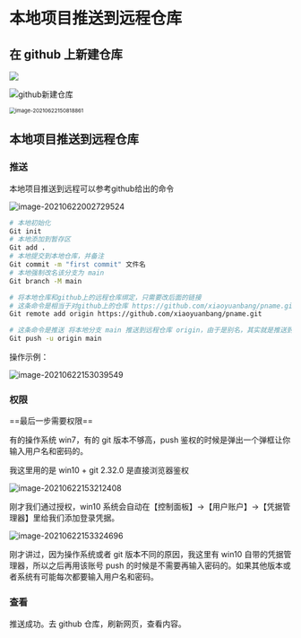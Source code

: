 # 本地项目推送到远程仓库



## 在 github 上新建仓库

![](https://attach.blog.wen7.online/image-20210622151357288.png)

![github新建仓库](https://attach.blog.wen7.online/20210622001826.gif)

<img src="https://attach.blog.wen7.online/image-20210622150818861.png" alt="image-20210622150818861" style="zoom:67%;" />



## 本地项目推送到远程仓库

### 推送

本地项目推送到远程可以参考github给出的命令

![image-20210622002729524](https://attach.blog.wen7.online/20210622002729.png)

```bash
# 本地初始化
Git init
# 本地添加到暂存区
Git add .
# 本地提交到本地仓库，并备注
Git commit -m "first commit" 文件名
# 本地强制改名该分支为 main
Git branch -M main

# 将本地仓库和github上的远程仓库绑定，只需要改后面的链接
# 这条命令是相当于对github上的仓库 https://github.com/xiaoyuanbang/pname.git 做一个别名 origin，要不然每次都要写那么长的url
Git remote add origin https://github.com/xiaoyuanbang/pname.git

# 这条命令是推送 将本地分支 main 推送到远程仓库 origin，由于是别名，其实就是推送到 https://github.com/xiaoyuanbang/pname.git 这个url，具体信息在 .Git/config 里的配置可以查看
Git push -u origin main
```

操作示例：

![image-20210622153039549](https://attach.blog.wen7.online/image-20210622153039549.png)



### 权限

==最后一步需要权限==

有的操作系统 win7，有的 git 版本不够高，push 鉴权的时候是弹出一个弹框让你输入用户名和密码的。

我这里用的是 win10 + git 2.32.0 是直接浏览器鉴权

![image-20210622153212408](https://attach.blog.wen7.online/image-20210622153212408.png)



刚才我们通过授权，win10 系统会自动在【控制面板】→【用户账户】→【凭据管理器】里给我们添加登录凭据。

![image-20210622153324696](https://attach.blog.wen7.online/image-20210622153324696.png)

刚才讲过，因为操作系统或者 git 版本不同的原因，我这里有 win10 自带的凭据管理器，所以之后再用该账号 push 的时候是不需要再输入密码的。如果其他版本或者系统有可能每次都要输入用户名和密码。



### 查看

推送成功。去 github 仓库，刷新网页，查看内容。